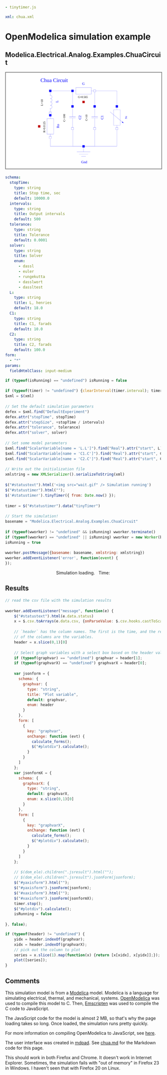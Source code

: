```yaml script=scriptloader
- tinytimer.js
```

```yaml script=dataloader
xml: chua.xml 
```


# OpenModelica simulation example
## Modelica.Electrical.Analog.Examples.ChuaCircuit

<img src=chua.svg class="pull-right" style="width:540px; background-color:#ffffff; border:2px solid gray" />


```yaml jquery=jsonForm class="form-horizontal" name=frm 
schema: 
  stopTime:
    type: string
    title: Stop time, sec
    default: 10000.0
  intervals:
    type: string
    title: Output intervals
    default: 500
  tolerance:
    type: string
    title: Tolerance
    default: 0.0001
  solver: 
    type: string
    title: Solver
    enum: 
      - dassl
      - euler
      - rungekutta
      - dasslwort
      - dassltest
  L: 
    type: string
    title: L, henries
    default: 18.0
  C1: 
    type: string
    title: C1, farads
    default: 10.0
  C2: 
    type: string
    title: C2, farads
    default: 100.0
form: 
  - "*"
params:
  fieldHtmlClass: input-medium
```

```js
if (typeof(isRunning) == "undefined") isRunning = false

if (typeof(timer) != "undefined") {clearInterval(timer.interval); timer = null};
$xml = $(xml)

// Set the default simulation parameters
defex = $xml.find("DefaultExperiment")
defex.attr("stopTime", stopTime)
defex.attr("stepSize", +stopTime / intervals)
defex.attr("tolerance", tolerance)
defex.attr("solver", solver)

// Set some model parameters
$xml.find("ScalarVariable[name = 'L.L']").find("Real").attr("start", L)
$xml.find("ScalarVariable[name = 'C1.C']").find("Real").attr("start", C1)
$xml.find("ScalarVariable[name = 'C2.C']").find("Real").attr("start", C2)

// Write out the initialization file
xmlstring = new XMLSerializer().serializeToString(xml)

$("#statustext").html('<img src="wait.gif" /> Simulation running')
$("#statustimer").html("");
$('#statustimer').tinyTimer({ from: Date.now() });

timer = $("#statustimer").data("tinyTimer")

// Start the simulation!
basename = "Modelica.Electrical.Analog.Examples.ChuaCircuit"

if (typeof(wworker) != "undefined" && isRunning) wworker.terminate() 
if (typeof(wworker) == "undefined" || isRunning) wworker = new Worker(basename + ".js")
isRunning = true

wworker.postMessage({basename: basename, xmlstring: xmlstring})
wworker.addEventListener('error', function(event) {
});


```

<div id="status" style="text-align:center"><span id="statustext">
Simulation loading</span>. &nbsp Time: <span id="statustimer"> </span></div>

## Results

<div id="yaxisform"> </div>

```js
// read the csv file with the simulation results

wworker.addEventListener("message", function(e) {
    $("#statustext").html(e.data.status)
    x = $.csv.toArrays(e.data.csv, {onParseValue: $.csv.hooks.castToScalar})
    
    // `header` has the column names. The first is the time, and the rest
    // of the columns are the variables.
    header = x.slice(0,1)[0]
    
    // Select graph variables with a select box based on the header values
    if (typeof(graphvar) == "undefined") graphvar = header[1];
    if (typeof(graphvarX) == "undefined") graphvarX = header[0];
    
    var jsonform = {
      schema: {
        graphvar: {
          type: "string",
          title: "Plot variable",
          default: graphvar,
          enum: header
        }
      },
      form: [
        {
          key: "graphvar",
          onChange: function (evt) {
            calculate_forms();
            $("#plotdiv").calculate();
          }
        }
      ]
    };
    var jsonformX = {
      schema: {
        graphvarX: {
          type: "string",
          default: graphvarX,
          enum: x.slice(0,1)[0]
        }
      },
      form: [
        {
          key: "graphvarX",
          onChange: function (evt) {
            calculate_forms();
            $("#plotdiv").calculate();
          }
        }
      ]
    };
    
    // $(dom_ele).children(".jsresult").html("");
    // $(dom_ele).children(".jsresult").jsonForm(jsonform);
    $("#yaxisform").html("");
    $("#yaxisform").jsonForm(jsonform);
    $("#xaxisform").html("");
    $("#xaxisform").jsonForm(jsonformX);
    timer.stop();
    $("#plotdiv").calculate();
    isRunning = false
    
}, false);

```

```js id=plotdiv
if (typeof(header) != "undefined") {
    yidx = header.indexOf(graphvar);
    xidx = header.indexOf(graphvarX);
    // pick out the column to plot
    series = x.slice(1).map(function(x) {return [x[xidx], x[yidx]];});
    plot([series]);
}
```

<div id="xaxisform" style="left:200px; width:300px; position:relative"> </div>

## Comments

This simulation model is from a [Modelica](http://modelica.org) model.
Modelica is a language for simulating electrical, thermal, and
mechanical, systems. [OpenModelica](http://openmodelica.org) was used
to compile this model to C. Then, [Emscripten](http://emscripten.org/)
was used to compile the C code to JavaScript.

The JavaScript code for the model is almost 2 MB, so that's why the
page loading takes so long. Once loaded, the simulation runs pretty
quickly.

For more information on compiling OpenModelica to JavaScript, see
[here](https://github.com/tshort/openmodelica-javascript).

The user interface was created in
[mdpad](http://tshort.github.io/mdpad/). See
[chua.md](http://tshort.github.io/mdpad/chua.md) for the Markdown code
for this page.

This should work in both Firefox and Chrome. It doesn't work in
Internet Explorer. Sometimes, the simulation fails with "out of
memory" in Firefox 23 in Windows. I haven't seen that with Firefox 20
on Linux.

